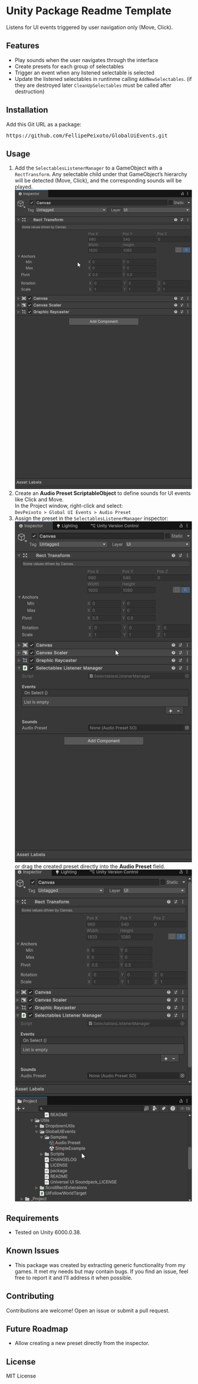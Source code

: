 # Unity Package Readme Template

Listens for UI events triggered by user navigation only (Move, Click).

## Features

- Play sounds when the user navigates through the interface
- Create presets for each group of selectables
- Trigger an event when any listened selectable is selected
- Update the listened selectables in runtinme calling `AddNewSelectables`. (if they are destroyed later `CleanUpSelectables` must be called after destruction)

## Installation

Add this Git URL as a package:
<pre>https://github.com/FellipePeixoto/GlobalUiEvents.git</pre>

## Usage

1. Add the `SelectablesListenerManager` to a GameObject with a `RectTransform`. Any selectable child under that GameObject’s hierarchy will be detected (Move, Click), and the corresponding sounds will be played.  
   ![Add Component](/Docs~/Unity_64sX15Yxf2.gif)
2. Create an **Audio Preset ScriptableObject** to define sounds for UI events like Click and Move.  
   In the Project window, right-click and select:  
   `DevPeixoto > Global UI Events > Audio Preset`
3. Assign the preset in the `SelectablesListenerManager` inspector:  
   ![Search Prop field](/Docs~/Unity_Zo2QbjuBou.gif)  
   or drag the created preset directly into the **Audio Preset** field.  
   ![Drag SO](/Docs~/Unity_asaVSgsdw8.gif)

## Requirements

- Tested on Unity 6000.0.38.

## Known Issues

- This package was created by extracting generic functionality from my games. It met my needs but may contain bugs. If you find an issue, feel free to report it and I’ll address it when possible.

## Contributing

Contributions are welcome! Open an issue or submit a pull request.

## Future Roadmap

- Allow creating a new preset directly from the inspector.

## License

MIT License
